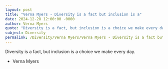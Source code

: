 ```yaml
---
layout: post
title: "Verna Myers - Diversity is a fact but inclusion is a"
date: 2024-12-28 12:00:00 -0000
author: Verna Myers
quote: "Diversity is a fact, but inclusion is a choice we make every day."
subject: Diversity
permalink: /Diversity/Verna Myers/Verna Myers - Diversity is a fact but inclusion is a
---
```


Diversity is a fact, but inclusion is a choice we make every day.

- Verna Myers
